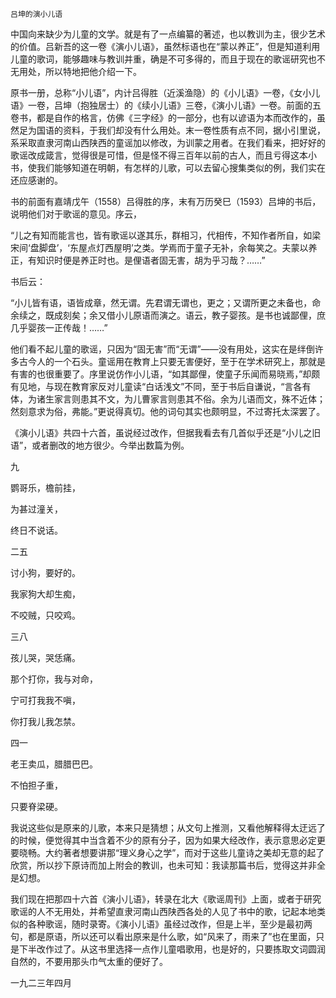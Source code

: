     吕坤的演小儿语 

   中国向来缺少为儿童的文学。就是有了一点编纂的著述，也以教训为主，很少艺术的价值。吕新吾的这一卷《演小儿语》，虽然标语也在“蒙以养正”，但是知道利用儿童的歌词，能够趣味与教训并重，确是不可多得的，而且于现在的歌谣研究也不无用处，所以特地把他介绍一下。

   原书一册，总称“小儿语”，内计吕得胜（近溪渔隐）的《小儿语》一卷，《女小儿语》一卷，吕坤（抱独居士）的《续小儿语》三卷，《演小儿语》一卷。前面的五卷书，都是自作的格言，仿佛《三字经》的一部分，也有以谚语为本而改作的，虽然足为国语的资料，于我们却没有什么用处。末一卷性质有点不同，据小引里说，系采取直隶河南山西陕西的童谣加以修改，为训蒙之用者。在我们看来，把好好的歌谣改成箴言，觉得很是可惜，但是怪不得三百年以前的古人，而且亏得这本小书，使我们能够知道在明朝，有怎样的儿歌，可以去留心搜集类似的例，我们实在还应感谢的。

   书的前面有嘉靖戊午（1558）吕得胜的序，末有万历癸巳（1593）吕坤的书后，说明他们对于歌谣的意见。序云，

   “儿之有知而能言也，皆有歌谣以遂其乐，群相习，代相传，不知作者所自，如梁宋间‘盘脚盘’，‘东屋点灯西屋明’之类。学焉而于童子无补，余每笑之。夫蒙以养正，有知识时便是养正时也。是俚语者固无害，胡为乎习哉？……”

   书后云：

   “小儿皆有语，语皆成章，然无谓。先君谓无谓也，更之；又谓所更之未备也，命余续之，既成刻矣；余又借小儿原语而演之。语云，教子婴孩。是书也诚鄙俚，庶几乎婴孩一正传哉！……”

   他们看不起儿童的歌谣，只因为“固无害”而“无谓”——没有用处，这实在是绊倒许多古今人的一个石头。童谣用在教育上只要无害便好，至于在学术研究上，那就是有害的也很重要了。序里说仿作小儿语，“如其鄙俚，使童子乐闻而易晓焉，”却颇有见地，与现在教育家反对儿童读“白话浅文”不同，至于书后自谦说，“言各有体，为诸生家言则患其不文，为儿曹家言则患其不俗。余为儿语而文，殊不近体；然刻意求为俗，弗能。”更说得真切。他的词句其实也颇明显，不过寄托太深罢了。

   《演小儿语》共四十六首，虽说经过改作，但据我看去有几首似乎还是“小儿之旧语”，或者删改的地方很少。今举出数篇为例。

   九

   鹦哥乐，檐前挂，

   为甚过潼关，

   终日不说话。

   二五

   讨小狗，要好的。

   我家狗大却生痴，

   不咬贼，只咬鸡。

   三八

   孩儿哭，哭恁痛。

   那个打你，我与对命，

   宁可打我我不嗔，

   你打我儿我怎禁。

   四一

   老王卖瓜，腊腊巴巴。

   不怕担子重，

   只要脊梁硬。

   我说这些似是原来的儿歌，本来只是猜想；从文句上推测，又看他解释得太迂远了的时候，便觉得其中当含着不少的原有分子，因为如果大经改作，表示意思必定更要晓畅。大约著者想要讲那“理义身心之学”，而对于这些儿童诗之美却无意的起了欣赏，所以抄下原诗而加上附会的教训，也未可知：我读那篇书后，觉得这并非全是幻想。

   我们现在把那四十六首《演小儿语》，转录在北大《歌谣周刊》上面，或者于研究歌谣的人不无用处，并希望直隶河南山西陕西各处的人见了书中的歌，记起本地类似的各种歌谣，随时录寄。《演小儿语》虽经过改作，但是上半，至少是最初两句，都是原语，所以还可以看出原来是什么歌，如“风来了，雨来了”也在里面，只是下半改作过了。从这书里选择一点作儿童唱歌用，也是好的，只要拣取文词圆润自然的，不要用那头巾气太重的便好了。

   一九二三年四月

